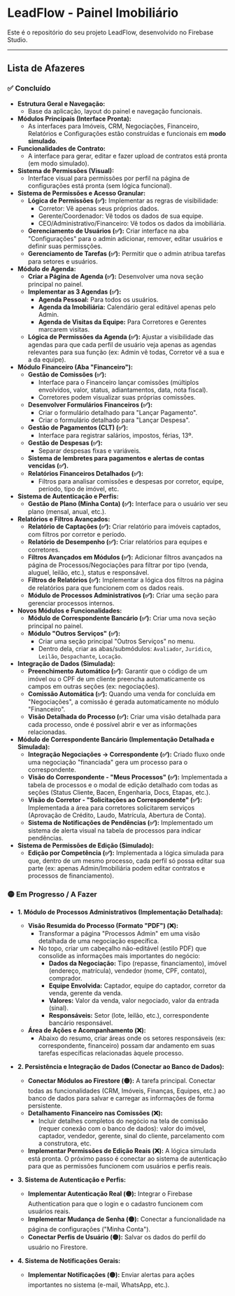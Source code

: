 # LeadFlow - Painel Imobiliário

Este é o repositório do seu projeto LeadFlow, desenvolvido no Firebase Studio.

---

## Lista de Afazeres

### ✅ Concluído
- **Estrutura Geral e Navegação:**
  - Base da aplicação, layout do painel e navegação funcionais.
- **Módulos Principais (Interface Pronta):**
  - As interfaces para Imóveis, CRM, Negociações, Financeiro, Relatórios e Configurações estão construídas e funcionais em **modo simulado**.
- **Funcionalidades de Contrato:**
  - A interface para gerar, editar e fazer upload de contratos está pronta (em modo simulado).
- **Sistema de Permissões (Visual):**
  - Interface visual para permissões por perfil na página de configurações está pronta (sem lógica funcional).
- **Sistema de Permissões e Acesso Granular:**
    -   **Lógica de Permissões (✅):** Implementar as regras de visibilidade:
        -   Corretor: Vê apenas seus próprios dados.
        -   Gerente/Coordenador: Vê todos os dados de sua equipe.
        -   CEO/Administrativo/Financeiro: Vê todos os dados da imobiliária.
    -   **Gerenciamento de Usuários (✅):** Criar interface na aba "Configurações" para o admin adicionar, remover, editar usuários e definir suas permissções.
    -   **Gerenciamento de Tarefas (✅):** Permitir que o admin atribua tarefas para setores e usuários.
- **Módulo de Agenda:**
    -   **Criar a Página de Agenda (✅):** Desenvolver uma nova seção principal no painel.
    -   **Implementar as 3 Agendas (✅):**
        -   **Agenda Pessoal:** Para todos os usuários.
        -   **Agenda da Imobiliária:** Calendário geral editável apenas pelo Admin.
        -   **Agenda de Visitas da Equipe:** Para Corretores e Gerentes marcarem visitas.
    -   **Lógica de Permissões da Agenda (✅):** Ajustar a visibilidade das agendas para que cada perfil de usuário veja apenas as agendas relevantes para sua função (ex: Admin vê todas, Corretor vê a sua e a da equipe).
- **Módulo Financeiro (Aba "Financeiro"):**
    -   **Gestão de Comissões (✅):**
        -   Interface para o Financeiro lançar comissões (múltiplos envolvidos, valor, status, adiantamentos, data, nota fiscal).
        -   Corretores podem visualizar suas próprias comissões.
    -   **Desenvolver Formulários Financeiros (✅):**
        -   Criar o formulário detalhado para "Lançar Pagamento".
        -   Criar o formulário detalhado para "Lançar Despesa".
    -   **Gestão de Pagamentos (CLT) (✅):**
        -   Interface para registrar salários, impostos, férias, 13º.
    -   **Gestão de Despesas (✅):**
        -   Separar despesas fixas e variáveis.
    -   **Sistema de lembretes para pagamentos e alertas de contas vencidas (✅).**
    -   **Relatórios Financeiros Detalhados (✅):**
        -   Filtros para analisar comissões e despesas por corretor, equipe, período, tipo de imóvel, etc.
- **Sistema de Autenticação e Perfis:**
    -   **Gestão de Plano (Minha Conta) (✅):** Interface para o usuário ver seu plano (mensal, anual, etc.).
- **Relatórios e Filtros Avançados:**
    -   **Relatório de Captações (✅):** Criar relatório para imóveis captados, com filtros por corretor e período.
    -   **Relatório de Desempenho (✅):** Criar relatórios para equipes e corretores.
    -   **Filtros Avançados em Módulos (✅):** Adicionar filtros avançados na página de Processos/Negociações para filtrar por tipo (venda, aluguel, leilão, etc.), status e responsável.
    -   **Filtros de Relatórios (✅):** Implementar a lógica dos filtros na página de relatórios para que funcionem com os dados reais.
    -   **Módulo de Processos Administrativos (✅):** Criar uma seção para gerenciar processos internos.
- **Novos Módulos e Funcionalidades:**
    -   **Módulo de Correspondente Bancário (✅):** Criar uma nova seção principal no painel.
    -   **Módulo "Outros Serviços" (✅):**
        -   Criar uma seção principal "Outros Serviços" no menu.
        -   Dentro dela, criar as abas/submódulos: `Avaliador`, `Jurídico`, `Leilão`, `Despachante`, `Locação`.
- **Integração de Dados (Simulada):**
    - **Preenchimento Automático (✅):** Garantir que o código de um imóvel ou o CPF de um cliente preencha automaticamente os campos em outras seções (ex: negociações).
    - **Comissão Automática (✅):** Quando uma venda for concluída em "Negociações", a comissão é gerada automaticamente no módulo "Financeiro".
    - **Visão Detalhada do Processo (✅):** Criar uma visão detalhada para cada processo, onde é possível abrir e ver as informações relacionadas.
- **Módulo de Correspondente Bancário (Implementação Detalhada e Simulada):**
    -   **Integração Negociações -> Correspondente (✅):** Criado fluxo onde uma negociação "financiada" gera um processo para o correspondente.
    -   **Visão do Correspondente - "Meus Processos" (✅):** Implementada a tabela de processos e o modal de edição detalhado com todas as seções (Status Cliente, Bacen, Engenharia, Docs, Etapas, etc.).
    -   **Visão do Corretor - "Solicitações ao Correspondente" (✅):** Implementada a área para corretores solicitarem serviços (Aprovação de Crédito, Laudo, Matrícula, Abertura de Conta).
    -   **Sistema de Notificações de Pendências (✅):** Implementado um sistema de alerta visual na tabela de processos para indicar pendências.
- **Sistema de Permissões de Edição (Simulado):**
    -   **Edição por Competência (✅):** Implementada a lógica simulada para que, dentro de um mesmo processo, cada perfil só possa editar sua parte (ex: apenas Admin/Imobiliária podem editar contratos e processos de financiamento).


### 🟡 Em Progresso / A Fazer

- **1. Módulo de Processos Administrativos (Implementação Detalhada):**
    -   **Visão Resumida do Processo (Formato "PDF") (❌):**
        -   Transformar a página "Processos Admin" em uma visão detalhada de uma negociação específica.
        -   No topo, criar um cabeçalho não-editável (estilo PDF) que consolide as informações mais importantes do negócio:
            -   **Dados da Negociação:** Tipo (repasse, financiamento), imóvel (endereço, matrícula), vendedor (nome, CPF, contato), comprador.
            -   **Equipe Envolvida:** Captador, equipe do captador, corretor da venda, gerente da venda.
            -   **Valores:** Valor da venda, valor negociado, valor da entrada (sinal).
            -   **Responsáveis:** Setor (lote, leilão, etc.), correspondente bancário responsável.
    -   **Área de Ações e Acompanhamento (❌):**
        -   Abaixo do resumo, criar áreas onde os setores responsáveis (ex: correspondente, financeiro) possam dar andamento em suas tarefas específicas relacionadas àquele processo.

- **2. Persistência e Integração de Dados (Conectar ao Banco de Dados):**
    -   **Conectar Módulos ao Firestore (🟡):** A tarefa principal. Conectar todas as funcionalidades (CRM, Imóveis, Finanças, Equipes, etc.) ao banco de dados para salvar e carregar as informações de forma persistente.
    -   **Detalhamento Financeiro nas Comissões (❌):**
        -   Incluir detalhes completos do negócio na tela de comissão (requer conexão com o banco de dados): valor do imóvel, captador, vendedor, gerente, sinal do cliente, parcelamento com a construtora, etc.
    -   **Implementar Permissões de Edição Reais (❌):** A lógica simulada está pronta. O próximo passo é conectar ao sistema de autenticação para que as permissões funcionem com usuários e perfis reais.

- **3. Sistema de Autenticação e Perfis:**
    -   **Implementar Autenticação Real (🟡):** Integrar o Firebase Authentication para que o login e o cadastro funcionem com usuários reais.
    -   **Implementar Mudança de Senha (🟡):** Conectar a funcionalidade na página de configurações ("Minha Conta").
    -   **Conectar Perfis de Usuário (🟡):** Salvar os dados do perfil do usuário no Firestore.

- **4. Sistema de Notificações Gerais:**
    -   **Implementar Notificações (🟡):** Enviar alertas para ações importantes no sistema (e-mail, WhatsApp, etc.).